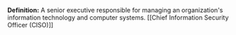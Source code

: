 **Definition:**
 A senior executive responsible for managing an organization's information technology and computer systems.
[[Chief Information Security Officer (CISO)]]
